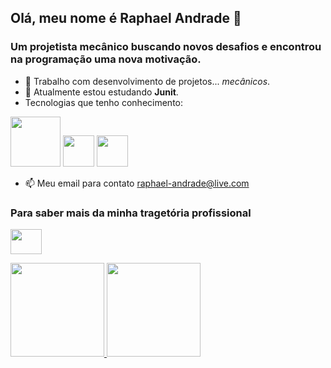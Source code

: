 ## Olá, meu nome é Raphael Andrade 👋
### Um projetista mecânico buscando novos desafios e encontrou na programação uma nova motivação.

- 🔭 Trabalho com desenvolvimento de projetos... *mecânicos*.
- 🌱 Atualmente estou estudando **Junit**.
- Tecnologias que tenho conhecimento:

<img src="https://cdn.jsdelivr.net/gh/devicons/devicon/icons/java/java-original-wordmark.svg"  width="80" height="80"/> <img src="https://cdn.jsdelivr.net/gh/devicons/devicon/icons/spring/spring-original.svg" width="50" height="50" /> <img src="https://cdn.jsdelivr.net/gh/devicons/devicon/icons/postgresql/postgresql-original.svg" width="50" height="50" />

- 📫 Meu email para contato <raphael-andrade@live.com>

### Para saber mais da minha tragetória profissional
<a href="https://www.linkedin.com/in/raphael-andrade-b75b34107/" target="_blank"><img src="https://cdn.jsdelivr.net/gh/devicons/devicon/icons/linkedin/linkedin-original.svg" width="50" height="40" target="_blank"></a>

<div>
<a href="https://github.com/raphael-andrade">
<img height="150em" src="https://github-readme-stats.vercel.app/api/top-langs/?username=raphael-andrade&layout=compact&langs_count=7&theme=dracula"/>
<img height="150em" src="https://github-readme-stats.vercel.app/api?username=raphael-andrade&show_icons=true&theme=dracula&include_all_commits=true&count_private=true"/>
</div>
<!--


Here are some ideas to get you started:



- 👯 I’m looking to collaborate on ...
- 🤔 I’m looking for help with ...

-  
- 😄 Pronouns: ...
- ⚡ Fun fact: ...
-->
